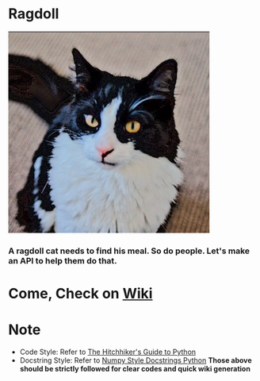 # Ragdoll

![](https://github.com/wangsen992/ragdoll/blob/master/xingmao.jpeg)
### A ragdoll cat needs to find his meal. So do people. Let's make an API to help them do that.


# Come, Check on [Wiki](https://github.com/wangsen992/ragdoll/wiki)
# Note
* Code Style: Refer to [The Hitchhiker's Guide to Python](http://python-guide-pt-br.readthedocs.io/en/latest/)
* Docstring Style: Refer to [Numpy Style Docstrings Python](http://sphinxcontrib-napoleon.readthedocs.io/en/latest/example_numpy.html)
**Those above should be strictly followed for clear codes and quick wiki generation**
